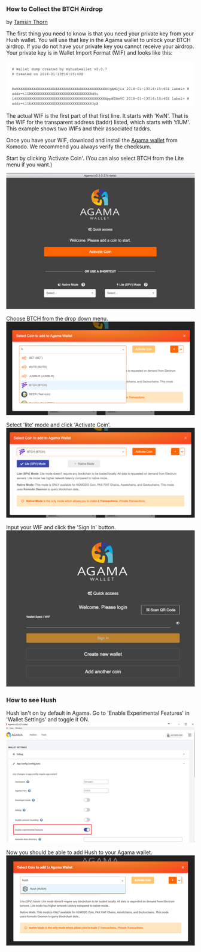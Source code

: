 
### How to Collect the BTCH Airdrop

by <a href="https://github.com/clamoring">Tamsin Thorn</a>

The first thing you need to know is that you need your private key from your Hush wallet. You will use that key in the Agama wallet to unlock your BTCH airdrop. If you do not have your private key you cannot receive your airdrop. Your private key is in Wallet Import Format (WIF) and looks like this:


![WIF](https://raw.githubusercontent.com/clamoring/Collecting_BTCH_airdrop/master/private_key_file.png "WIF")


The actual WIF is the first part of that first line. It starts with 'KwN'. That is the WIF for the transparent address (taddr) listed, which starts with 't1UM'. This example shows two WIFs and their associated taddrs.

Once you have your WIF, download and install the [Agama wallet](https://www.komodoplatform.com/en/downloads) from Komodo. We recommend you always verify the checksum.

Start by clicking 'Activate Coin'. (You can also select BTCH from the Lite menu if you want.)

![first_screen](https://raw.githubusercontent.com/clamoring/Collecting_BTCH_airdrop/master/first_screen.png "first screen")

Choose BTCH from the drop down menu.
![select_coin](https://raw.githubusercontent.com/clamoring/Collecting_BTCH_airdrop/master/select_coin.png "select coin")

Select 'lite' mode and click 'Activate Coin'.
![select_lite](https://raw.githubusercontent.com/clamoring/Collecting_BTCH_airdrop/master/select_lite.png "select lite")

Input your WIF and click the 'Sign In' button.
![input_WIF](https://raw.githubusercontent.com/clamoring/Collecting_BTCH_airdrop/master/input_WIF.png "input WIF")



### How to see Hush
Hush isn't on by default in Agama. Go to 'Enable Experimental Features' in 'Wallet Settings' and toggle it ON.
![experimental_settings](https://raw.githubusercontent.com/clamoring/Collecting_BTCH_airdrop/master/experimental_settings.png "experimental settings")

Now you should be able to add Hush to your Agama wallet.
![add_hush](https://raw.githubusercontent.com/clamoring/Collecting_BTCH_airdrop/master/add_hush.png "first screen")
